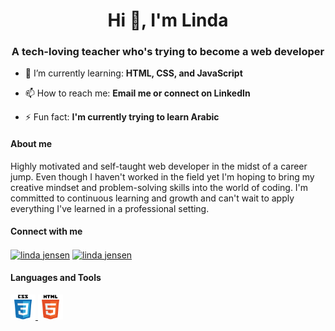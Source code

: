 <h1 align="center">Hi 👋, I'm Linda</h1>
<h3 align="center">A tech-loving teacher who's trying to become a web developer</h3>

- 🌱 I’m currently learning: **HTML, CSS, and JavaScript**

- 📫 How to reach me: **Email me or connect on LinkedIn**

- ⚡ Fun fact: **I'm currently trying to learn Arabic**

<h4 align="left">About me</h4>
<p align="left">Highly motivated and self-taught web developer in the midst of a career jump. Even though I haven't worked in the field yet I'm hoping to bring my creative mindset and problem-solving skills into the world of coding. I'm committed to continuous learning and growth and can't wait to apply everything I've learned in a professional setting.</p>

<h4 align="left">Connect with me</h4>
<p align="left">
<a href="https://linkedin.com/in/linda jensen" target="blank"><img align="center" src="https://raw.githubusercontent.com/rahuldkjain/github-profile-readme-generator/master/src/images/icons/Social/linked-in-alt.svg" alt="linda jensen" height="30" width="40" /></a>
<a href="https://fb.com/linda jensen" target="blank"><img align="center" src="https://raw.githubusercontent.com/rahuldkjain/github-profile-readme-generator/master/src/images/icons/Social/facebook.svg" alt="linda jensen" height="30" width="40" /></a>
</p>

<h4 align="left">Languages and Tools</h4>
<p align="left"> <a href="https://www.w3schools.com/css/" target="_blank" rel="noreferrer"> <img src="https://raw.githubusercontent.com/devicons/devicon/master/icons/css3/css3-original-wordmark.svg" alt="css3" width="40" height="40"/> </a> <a href="https://www.w3.org/html/" target="_blank" rel="noreferrer"> <img src="https://raw.githubusercontent.com/devicons/devicon/master/icons/html5/html5-original-wordmark.svg" alt="html5" width="40" height="40"/> </a> </p>
